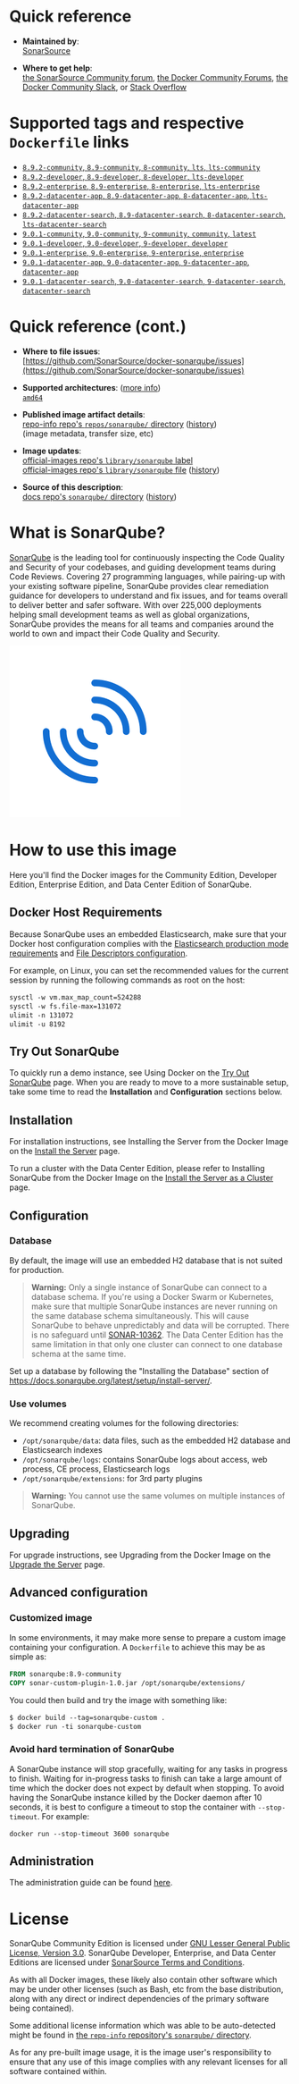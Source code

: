 <!--

********************************************************************************

WARNING:

    DO NOT EDIT "sonarqube/README.md"

    IT IS AUTO-GENERATED

    (from the other files in "sonarqube/" combined with a set of templates)

********************************************************************************

-->

# Quick reference

-	**Maintained by**:  
	[SonarSource](https://github.com/SonarSource/docker-sonarqube)

-	**Where to get help**:  
	[the SonarSource Community forum](https://community.sonarsource.com/tags/c/help/sq/docker), [the Docker Community Forums](https://forums.docker.com/), [the Docker Community Slack](https://blog.docker.com/2016/11/introducing-docker-community-directory-docker-community-slack/), or [Stack Overflow](https://stackoverflow.com/search?tab=newest&q=docker)

# Supported tags and respective `Dockerfile` links

-	[`8.9.2-community`, `8.9-community`, `8-community`, `lts`, `lts-community`](https://github.com/SonarSource/docker-sonarqube/blob/2981623c975a882f9dc323279ef811a59dba344a/8/community/Dockerfile)
-	[`8.9.2-developer`, `8.9-developer`, `8-developer`, `lts-developer`](https://github.com/SonarSource/docker-sonarqube/blob/2981623c975a882f9dc323279ef811a59dba344a/8/developer/Dockerfile)
-	[`8.9.2-enterprise`, `8.9-enterprise`, `8-enterprise`, `lts-enterprise`](https://github.com/SonarSource/docker-sonarqube/blob/2981623c975a882f9dc323279ef811a59dba344a/8/enterprise/Dockerfile)
-	[`8.9.2-datacenter-app`, `8.9-datacenter-app`, `8-datacenter-app`, `lts-datacenter-app`](https://github.com/SonarSource/docker-sonarqube/blob/2981623c975a882f9dc323279ef811a59dba344a/8/datacenter/app/Dockerfile)
-	[`8.9.2-datacenter-search`, `8.9-datacenter-search`, `8-datacenter-search`, `lts-datacenter-search`](https://github.com/SonarSource/docker-sonarqube/blob/2981623c975a882f9dc323279ef811a59dba344a/8/datacenter/search/Dockerfile)
-	[`9.0.1-community`, `9.0-community`, `9-community`, `community`, `latest`](https://github.com/SonarSource/docker-sonarqube/blob/2981623c975a882f9dc323279ef811a59dba344a/9/community/Dockerfile)
-	[`9.0.1-developer`, `9.0-developer`, `9-developer`, `developer`](https://github.com/SonarSource/docker-sonarqube/blob/2981623c975a882f9dc323279ef811a59dba344a/9/developer/Dockerfile)
-	[`9.0.1-enterprise`, `9.0-enterprise`, `9-enterprise`, `enterprise`](https://github.com/SonarSource/docker-sonarqube/blob/2981623c975a882f9dc323279ef811a59dba344a/9/enterprise/Dockerfile)
-	[`9.0.1-datacenter-app`, `9.0-datacenter-app`, `9-datacenter-app`, `datacenter-app`](https://github.com/SonarSource/docker-sonarqube/blob/2981623c975a882f9dc323279ef811a59dba344a/9/datacenter/app/Dockerfile)
-	[`9.0.1-datacenter-search`, `9.0-datacenter-search`, `9-datacenter-search`, `datacenter-search`](https://github.com/SonarSource/docker-sonarqube/blob/2981623c975a882f9dc323279ef811a59dba344a/9/datacenter/search/Dockerfile)

# Quick reference (cont.)

-	**Where to file issues**:  
	[https://github.com/SonarSource/docker-sonarqube/issues](https://github.com/SonarSource/docker-sonarqube/issues)

-	**Supported architectures**: ([more info](https://github.com/docker-library/official-images#architectures-other-than-amd64))  
	[`amd64`](https://hub.docker.com/r/amd64/sonarqube/)

-	**Published image artifact details**:  
	[repo-info repo's `repos/sonarqube/` directory](https://github.com/docker-library/repo-info/blob/master/repos/sonarqube) ([history](https://github.com/docker-library/repo-info/commits/master/repos/sonarqube))  
	(image metadata, transfer size, etc)

-	**Image updates**:  
	[official-images repo's `library/sonarqube` label](https://github.com/docker-library/official-images/issues?q=label%3Alibrary%2Fsonarqube)  
	[official-images repo's `library/sonarqube` file](https://github.com/docker-library/official-images/blob/master/library/sonarqube) ([history](https://github.com/docker-library/official-images/commits/master/library/sonarqube))

-	**Source of this description**:  
	[docs repo's `sonarqube/` directory](https://github.com/docker-library/docs/tree/master/sonarqube) ([history](https://github.com/docker-library/docs/commits/master/sonarqube))

# What is SonarQube?

[SonarQube](https://www.sonarqube.org/) is the leading tool for continuously inspecting the Code Quality and Security of your codebases, and guiding development teams during Code Reviews. Covering 27 programming languages, while pairing-up with your existing software pipeline, SonarQube provides clear remediation guidance for developers to understand and fix issues, and for teams overall to deliver better and safer software. With over 225,000 deployments helping small development teams as well as global organizations, SonarQube provides the means for all teams and companies around the world to own and impact their Code Quality and Security.

![logo](https://raw.githubusercontent.com/docker-library/docs/84479f149eb7d748d5dc057665eb96f923e60dc1/sonarqube/logo.png)

# How to use this image

Here you'll find the Docker images for the Community Edition, Developer Edition, Enterprise Edition, and Data Center Edition of SonarQube.

## Docker Host Requirements

Because SonarQube uses an embedded Elasticsearch, make sure that your Docker host configuration complies with the [Elasticsearch production mode requirements](https://www.elastic.co/guide/en/elasticsearch/reference/current/docker.html#docker-cli-run-prod-mode) and [File Descriptors configuration](https://www.elastic.co/guide/en/elasticsearch/reference/current/file-descriptors.html).

For example, on Linux, you can set the recommended values for the current session by running the following commands as root on the host:

```console
sysctl -w vm.max_map_count=524288
sysctl -w fs.file-max=131072
ulimit -n 131072
ulimit -u 8192
```

## Try Out SonarQube

To quickly run a demo instance, see Using Docker on the [Try Out SonarQube](https://docs.sonarqube.org/latest/setup/get-started-2-minutes/) page. When you are ready to move to a more sustainable setup, take some time to read the **Installation** and **Configuration** sections below.

## Installation

For installation instructions, see Installing the Server from the Docker Image on the [Install the Server](https://docs.sonarqube.org/latest/setup/install-server/) page.

To run a cluster with the Data Center Edition, please refer to Installing SonarQube from the Docker Image on the [Install the Server as a Cluster](https://docs.sonarqube.org/latest/setup/install-cluster/) page.

## Configuration

### Database

By default, the image will use an embedded H2 database that is not suited for production.

> **Warning:** Only a single instance of SonarQube can connect to a database schema. If you're using a Docker Swarm or Kubernetes, make sure that multiple SonarQube instances are never running on the same database schema simultaneously. This will cause SonarQube to behave unpredictably and data will be corrupted. There is no safeguard until [SONAR-10362](https://jira.sonarsource.com/browse/SONAR-10362). The Data Center Edition has the same limitation in that only one cluster can connect to one database schema at the same time.

Set up a database by following the "Installing the Database" section of https://docs.sonarqube.org/latest/setup/install-server/.

### Use volumes

We recommend creating volumes for the following directories:

-	`/opt/sonarqube/data`: data files, such as the embedded H2 database and Elasticsearch indexes
-	`/opt/sonarqube/logs`: contains SonarQube logs about access, web process, CE process, Elasticsearch logs
-	`/opt/sonarqube/extensions`: for 3rd party plugins

> **Warning:** You cannot use the same volumes on multiple instances of SonarQube.

## Upgrading

For upgrade instructions, see Upgrading from the Docker Image on the [Upgrade the Server](https://docs.sonarqube.org/latest/setup/upgrading/) page.

## Advanced configuration

### Customized image

In some environments, it may make more sense to prepare a custom image containing your configuration. A `Dockerfile` to achieve this may be as simple as:

```dockerfile
FROM sonarqube:8.9-community
COPY sonar-custom-plugin-1.0.jar /opt/sonarqube/extensions/
```

You could then build and try the image with something like:

```console
$ docker build --tag=sonarqube-custom .
$ docker run -ti sonarqube-custom
```

### Avoid hard termination of SonarQube

A SonarQube instance will stop gracefully, waiting for any tasks in progress to finish. Waiting for in-progress tasks to finish can take a large amount of time which the docker does not expect by default when stopping. To avoid having the SonarQube instance killed by the Docker daemon after 10 seconds, it is best to configure a timeout to stop the container with `--stop-timeout`. For example:

```console
docker run --stop-timeout 3600 sonarqube
```

## Administration

The administration guide can be found [here](https://redirect.sonarsource.com/doc/administration-guide.html).

# License

SonarQube Community Edition is licensed under [GNU Lesser General Public License, Version 3.0](http://www.gnu.org/licenses/lgpl.txt). SonarQube Developer, Enterprise, and Data Center Editions are licensed under [SonarSource Terms and Conditions](https://www.sonarsource.com/docs/sonarsource_terms_and_conditions.pdf).

As with all Docker images, these likely also contain other software which may be under other licenses (such as Bash, etc from the base distribution, along with any direct or indirect dependencies of the primary software being contained).

Some additional license information which was able to be auto-detected might be found in [the `repo-info` repository's `sonarqube/` directory](https://github.com/docker-library/repo-info/tree/master/repos/sonarqube).

As for any pre-built image usage, it is the image user's responsibility to ensure that any use of this image complies with any relevant licenses for all software contained within.
